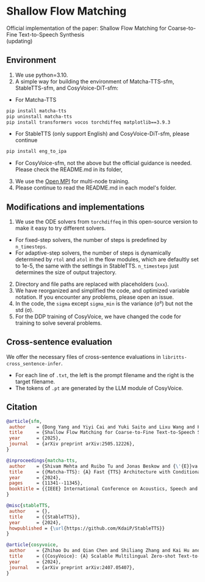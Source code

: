 # Shallow Flow Matching
Official implementation of the paper: Shallow Flow Matching for Coarse-to-Fine Text-to-Speech Synthesis \
(updating)

## Environment
1. We use python=3.10.
2. A simple way for building the environment of Matcha-TTS-sfm, StableTTS-sfm, and CosyVoice-DiT-sfm:
- For Matcha-TTS
```bash
pip install matcha-tts
pip uninstall matcha-tts
pip install transformers vocos torchdiffeq matplotlib==3.9.3
```
- For StableTTS (only support English) and CosyVoice-DiT-sfm, please continue
```bash
pip install eng_to_ipa 
```
- For CosyVoice-sfm, not the above but the official guidance is needed. Please check the README.md in its folder,
3. We use the [Open MPI](https://docs.open-mpi.org) for multi-node training.
4. Please continue to read the README.md in each model's folder.

## Modifications and implementations
1. We use the ODE solvers from `torchdiffeq` in this open-source version to make it easy to try different solvers.
- For fixed-step solvers, the number of steps is predefined by `n_timesteps`. 
- For adaptive-step solvers, the number of steps is dynamically determined by `rtol` and `atol` in the flow modules, which are defaultly set to 1e-5, the same with the settings in StableTTS. `n_timesteps` just determines the size of output trajectory.
2. Directory and file paths are replaced with placeholders (`xxx`).
3. We have reorganized and simplified the code, and optimized variable notation. If you encounter any problems, please open an issue.
4. In the code, the `sigma` except `sigma_min` is the variance (σ²) but not the std (σ).
5. For the DDP training of CosyVoice, we have changed the code for training to solve several problems.

## Cross-sentence evaluation
We offer the necessary files of cross-sentence evaluations in `libritts-cross_sentence-infer`.
- For each line of `.txt`, the left is the prompt filename and the right is the target filename.
- The tokens of `.pt` are generated by the LLM module of CosyVoice.

## Citation
```bibtex
@article{sfm,
 author    = {Dong Yang and Yiyi Cai and Yuki Saito and Lixu Wang and Hiroshi Saruwatari},
 title     = {Shallow Flow Matching for Coarse-to-Fine Text-to-Speech Synthesis},
 year      = {2025},
 journal   = {arXiv preprint arXiv:2505.12226},
}

@inproceedings{matcha-tts,
 author    = {Shivam Mehta and Ruibo Tu and Jonas Beskow and {\'{E}}va Sz{\'{e}}kely and Gustav Eje Henter},
 title     = {{Matcha-TTS}: {A} Fast {TTS} Architecture with Conditional Flow Matching},
 year      = {2024},
 pages     = {11341--11345},
 booktitle = {{IEEE} International Conference on Acoustics, Speech and Signal Processing (ICASSP)},
}

@misc{stableTTS,
 author    = {},
 title     = {{StableTTS}},
 year      = {2024},
 howpublished = {\url{https://github.com/KdaiP/StableTTS}}
}

@article{cosyvoice,
 author    = {Zhihao Du and Qian Chen and Shiliang Zhang and Kai Hu and Heng Lu and Yexin Yang and Hangrui Hu and Siqi Zheng and Yue Gu and Ziyang Ma and Zhifu Gao and Zhijie Yan},
 title     = {{CosyVoice}: {A} Scalable Multilingual Zero-shot Text-to-speech Synthesizer based on Supervised Semantic Tokens},
 year      = {2024},
 journal   = {arXiv preprint arXiv:2407.05407},
}
```